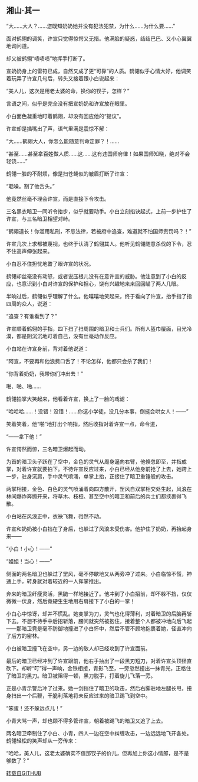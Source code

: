 ## 湘山·其一

“大……大人？……您既知奶奶她并没有犯法犯禁，为什么……为什么要……”

面对鹤翎的调笑，许宣只觉得惊愕又无措。他满脸的疑惑，结结巴巴、又小心翼翼地询问道。

却又被鹤翎“啧啧啧”地挥手打断了。

宣奶奶身上的雷符已成，自然又成了更“可靠”的人质。鹤翎似乎心情大好，他调笑着玩弄了许宣几句后，转头又接着跟小白说起来：

“美人儿，这次是用老太婆的命，换你的钗子，怎样？”

言语之间，似乎是完全没有把宣奶奶和许宣放在眼里。

小白面色凝重地盯着鹤翎，却没有回应他的“提议”。

许宣却是插嘴出了声，语气里满是震惊不解：

“大……鹤翎大人，你怎么能随意判命定罪？！……

“甚至……甚至拿百姓做人质……这……这有违国师府律！如果国师知晓，绝对不会轻饶……”

鹤翎一脸的不耐烦，像是扫苍蝇似的皱眉打断了许宣：

“聒噪。割了他舌头。”

他竟然丝毫不理会许宣，而是直接下令攻击。

三名黑衣暗卫一同听令抬步，似乎就要动手。小白立刻掐诀起式，上前一步护住了许宣，与三名暗卫相望对峙。

“鹤翎道长！你滥用私刑，不忌法律，若被府中追查，难道就不怕国师责罚吗？！”

许宣几次上求都被蔑视，也终于认清了鹤翎其人。他听见鹤翎随意杀伐的下令，忍不住高声伸张起来。

小白忍不住担忧地瞥了眼许宣的状况。

鹤翎却丝毫没有动怒，或者说压根儿没有在意许宣的威胁。他注意到了小白的反应，也意识到小白对许宣的保护和担心，饶有兴趣地来来回回瞄了两人几眼。

半晌过后，鹤翎似乎理解了什么。他嘻嘻地笑起来，终于看向了许宣，抬手指了指四周的众人，说道：

“追查？有谁看到了？”

许宣顺着鹤翎的手指，四下扫了扫周围的暗卫和士兵们。所有人盔巾覆面，目光冷漠，都是阴沉沉地盯着自己，没有丝毫动作反应。

小白站在许宣身前，背对着他说道：

“阿宣，不要再和他浪费口舌了！不论怎样，他都只会杀了我们！

“你背着奶奶，我带你们冲出去！”

啪、啪、啪……

鹤翎拍掌大笑起来，他看着许宣，换上了一脸的戏谑：

“哈哈哈……！没错！没错！……你这小学徒，没几分本事，倒挺会哄女人！——”

笑着笑着，他“啪”地打出个响指，然后收指对着许宣一点，命令道，

“——拿下他！”

许宣愕然而惊，三名暗卫爆起而动。

为首的暗卫头子跃在了空中，金色的灵气从周身逼向右臂，他倏忽即至，并指成掌，对着许宣就要拍下。不待许宣反应过来，小白已经从他身前抢了上去，她跨上一步，驻身沉肩，手中灵气喷涌，单掌上抬，正接住了暗卫重锤般的攻击。

两掌相接，金色、白色的灵气喷涌着向四方散开，罡风自双掌相交处生起，风浪在林间爆炸奔腾开来，将草木、枝桠、甚至空中的暗卫和前后的兵士们都挟裹得飞散。

小白站在风浪正中，衣袂飞舞，岿然不动。

许宣和奶奶被小白挡在了身后，也躲过了风浪未受伤害。他护住了奶奶，再抬起身来——

“小白！小心！——”

“姐姐！当心！——”

侧面的两名暗卫也躲过了罡风，毫不停歇地又从两旁冲了过来。小白临惊不慌，神通上手，转身就对着较近的一人挥掌推出。

奔来的暗卫纤瘦灵活，黑鼬一样地接近了。他冲到了小白招前，却不躲不挡，仅仅微微一伏身，然后竟硬生生地用右肩接下了小白的一掌！

小白心中惊讶，却并不慌乱。她变掌为刀，灵气也化得薄利，对着暗卫的后脑再斩下去。不想不待手中后招斩落，腰间就突然被抱住，接着整个人都被冲地向后飞起——那暗卫竟是毫不防御地撞进了小白怀中，然后不管不顾地抱裹着她，径直冲向了后方的密林。

小白被暗卫撞飞在空中，另一边的敌人却已经攻到了许宣面前。

最后的暗卫已经冲到了许宣跟前，他右手抽出了一段黑刃短刀，对着许宣头顶径直砍下。却听“叮”得一声响，金铁相接，青影飞至，一旁忽然撞出一抹青光，正格住了暗卫的黑刀。暗卫被阻得一顿，黑刀脱手，打着旋儿飞落一旁。

正是小青示警后冲了过来。她一剑挡住了暗卫的攻击，然后右脚驻地左腿长甩，扭身扫出一个后鞭，干脆利落地将未反应过来的暗卫踢飞到空中。

“笨蛋！还不躲远点儿！”

小青大骂一声，却也顾不得多管许宣，朝着被踢飞的暗卫又追了上去。

两名暗卫牵制住了小白、小青，四人一边在空中纠缠攻击，一边远远地飞开各处。鹤翎轻松的笑声却从一旁传来：

“哈哈，美人儿，这老太婆确实不值那钗子的价儿，但再加上你这小情郎，是不是够数了？”

[转载自GITHUB](https://github.com/NinePieces/BaiSheYuanQi)